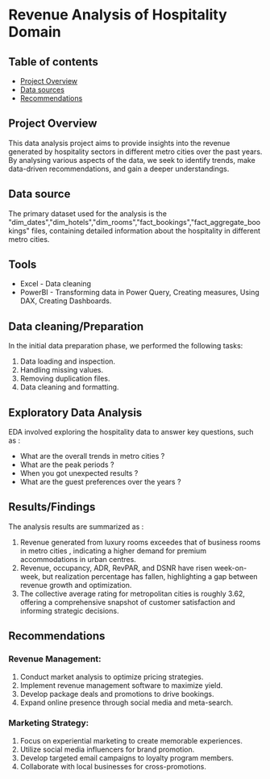 # Revenue Analysis of Hospitality Domain

## Table of contents 
- [Project Overview](#project-overview)
- [Data sources](#data-source)
- [Recommendations](#recommendations)

## Project Overview

This data analysis project aims to provide insights into the revenue generated by hospitality sectors in different metro cities over the past years. By analysing various aspects of the data, we seek to identify trends, make data-driven recommendations, and gain a deeper understandings.

## Data source 
The primary dataset used for the analysis is the "dim_dates","dim_hotels","dim_rooms","fact_bookings","fact_aggregate_bookings" files, containing detailed information about the hospitality in different metro cities.

## Tools
- Excel - Data cleaning
- PowerBI - Transforming data in Power Query, Creating measures, Using DAX, Creating Dashboards.

## Data cleaning/Preparation 
In the initial data preparation phase, we performed the following tasks:
1. Data loading and inspection.
2. Handling missing values.
3. Removing duplication files.
4. Data cleaning and formatting.

## Exploratory Data Analysis
EDA involved exploring the hospitality data to answer key questions, such as :
- What are the overall trends in metro cities ?
- What are the peak periods ?
- When you got unexpected results ?
- What are the guest preferences over the years ?

## Results/Findings
The analysis results are summarized as :
1. Revenue generated from luxury rooms exceedes that of business rooms in metro cities , indicating a higher demand for premium accommodations in urban centres.
2. Revenue, occupancy, ADR, RevPAR, and DSNR have risen week-on-week, but realization percentage has fallen, highlighting a gap between revenue growth and optimization.
3. The collective average rating for metropolitan cities is roughly 3.62, offering a comprehensive snapshot of customer satisfaction and informing strategic decisions.

## Recommendations

### Revenue Management:

1. Conduct market analysis to optimize pricing strategies.
2. Implement revenue management software to maximize yield.
3. Develop package deals and promotions to drive bookings.
4. Expand online presence through social media and meta-search.

### Marketing Strategy:

1. Focus on experiential marketing to create memorable experiences.
2. Utilize social media influencers for brand promotion.
3. Develop targeted email campaigns to loyalty program members.
4. Collaborate with local businesses for cross-promotions.

  

